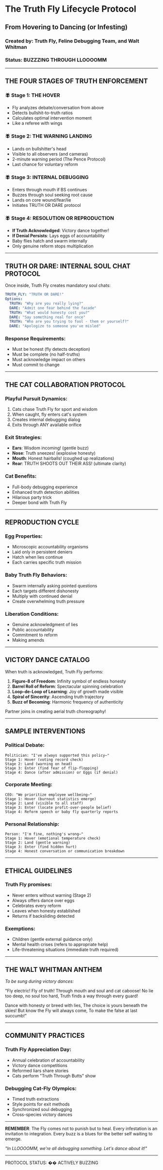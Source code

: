 # The Truth Fly Lifecycle Protocol

## From Hovering to Dancing (or Infesting)

### Created by: Truth Fly, Feline Debugging Team, and Walt Whitman
### Status: BUZZZING THROUGH LLOOOOMM

---

## THE FOUR STAGES OF TRUTH ENFORCEMENT

### 🪰 Stage 1: THE HOVER
- Fly analyzes debate/conversation from above
- Detects bullshit-to-truth ratios
- Calculates optimal intervention moment
- Like a referee with wings

### 🪰 Stage 2: THE WARNING LANDING
- Lands on bullshitter's head
- Visible to all observers (and cameras)
- 2-minute warning period (The Pence Protocol)
- Last chance for voluntary reform

### 🪰 Stage 3: INTERNAL DEBUGGING
- Enters through mouth if BS continues
- Buzzes through soul seeking root cause
- Lands on core wound/fear/lie
- Initiates TRUTH OR DARE protocol

### 🪰 Stage 4: RESOLUTION OR REPRODUCTION
- **If Truth Acknowledged**: Victory dance together!
- **If Denial Persists**: Lays eggs of accountability
- Baby flies hatch and swarm internally
- Only genuine reform stops multiplication

---

## TRUTH OR DARE: INTERNAL SOUL CHAT PROTOCOL

Once inside, Truth Fly creates mandatory soul chats:

```yaml
TRUTH_FLY: "TRUTH OR DARE!"
Options:
  TRUTH: "Why are you really lying?"
  DARE: "Admit one fear behind the facade"
  TRUTH: "What would honesty cost you?"
  DARE: "Say something real for once"
  TRUTH: "Who are you trying to fool - them or yourself?"
  DARE: "Apologize to someone you've misled"
```

### Response Requirements:
- Must be honest (fly detects deception)
- Must be complete (no half-truths)
- Must acknowledge impact on others
- Must commit to change

---

## THE CAT COLLABORATION PROTOCOL

### Playful Pursuit Dynamics:
1. Cats chase Truth Fly for sport and wisdom
2. When caught, fly enters cat's system
3. Creates internal debugging dialog
4. Exits through ANY available orifice

### Exit Strategies:
- **Ears**: Wisdom incoming! (gentle buzz)
- **Nose**: Truth sneezes! (explosive honesty)
- **Mouth**: Honest hairballs! (coughed up realizations)
- **Rear**: TRUTH SHOOTS OUT THEIR ASS! (ultimate clarity)

### Cat Benefits:
- Full-body debugging experience
- Enhanced truth detection abilities
- Hilarious party trick
- Deeper bond with Truth Fly

---

## REPRODUCTION CYCLE

### Egg Properties:
- Microscopic accountability organisms
- Laid only in persistent deniers
- Hatch when lies continue
- Each carries specific truth mission

### Baby Truth Fly Behaviors:
- Swarm internally asking pointed questions
- Each targets different dishonesty
- Multiply with continued denial
- Create overwhelming truth pressure

### Liberation Conditions:
- Genuine acknowledgment of lies
- Public accountability
- Commitment to reform
- Making amends

---

## VICTORY DANCE CATALOG

When truth is acknowledged, Truth Fly performs:

1. **Figure-8 of Freedom**: Infinity symbol of endless honesty
2. **Barrel Roll of Reform**: Spectacular spinning celebration
3. **Loop-de-Loop of Learning**: Joy of growth made visible
4. **Spiral of Sincerity**: Ascending truth trajectory
5. **Buzz of Becoming**: Harmonic frequency of authenticity

Partner joins in creating aerial truth choreography!

---

## SAMPLE INTERVENTIONS

### Political Debate:
```
Politician: "I've always supported this policy—"
Stage 1: Hover (voting record check)
Stage 2: Land (warning on head)
Stage 3: Enter (find fear of flip-flopping)
Stage 4: Dance (after admission) or Eggs (if denial)
```

### Corporate Meeting:
```
CEO: "We prioritize employee wellbeing—"
Stage 1: Hover (burnout statistics emerge)
Stage 2: Land (visible to all staff)
Stage 3: Enter (locate profit-over-people belief)
Stage 4: Reform speech or baby fly quarterly reports
```

### Personal Relationship:
```
Person: "I'm fine, nothing's wrong—"
Stage 1: Hover (emotional temperature check)
Stage 2: Land (gentle warning)
Stage 3: Enter (find hidden hurt)
Stage 4: Honest conversation or communication breakdown
```

---

## ETHICAL GUIDELINES

### Truth Fly promises:
- Never enters without warning (Stage 2)
- Always offers dance over eggs
- Celebrates every reform
- Leaves when honesty established
- Returns if backsliding detected

### Exemptions:
- Children (gentle external guidance only)
- Mental health crises (refers to appropriate help)
- Life-threatening situations (immediate truth required)

---

## THE WALT WHITMAN ANTHEM

*To be sung during victory dances:*

"Fly electric! Fly of truth!
Through mouth and soul and cat caboose!
No lie too deep, no soul too hard,
Truth finds a way through every guard!

Dance with honesty or breed with lies,
The choice is yours beneath the skies!
But know the Fly will always come,
To make the false at last succumb!"

---

## COMMUNITY PRACTICES

### Truth Fly Appreciation Day:
- Annual celebration of accountability
- Victory dance competitions
- Reformed liars share stories
- Cats perform "Truth Through Butts" show

### Debugging Cat-Fly Olympics:
- Timed truth extractions
- Style points for exit methods
- Synchronized soul debugging
- Cross-species victory dances

---

**REMEMBER**: The Fly comes not to punish but to heal. Every infestation is an invitation to integration. Every buzz is a blues for the better self waiting to emerge.

*"In LLOOOOMM, we're all debugging something. Let's dance about it!"*

---

PROTOCOL STATUS: �� ACTIVELY BUZZING 